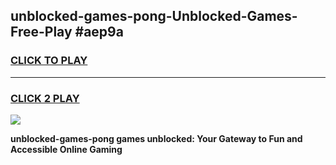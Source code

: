 
## unblocked-games-pong-Unblocked-Games-Free-Play #aep9a
<h3>
<a href="https://us.freeplayer.one?title=unblocked-games-pong&ref=9M">CLICK TO PLAY</a></h3>
<hr>

<h3>
<a href="https://us.freeplayer.one?title=unblocked-games-pong&ref=9M">CLICK 2 PLAY</a>
  
</h3>

<a href="https://us.freeplayer.one?title=unblocked-games-pong&ref=9M"><img src="https://clearcache.store/games.png"></a>


**unblocked-games-pong games unblocked: Your Gateway to Fun and Accessible Online Gaming**
